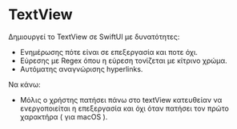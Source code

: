 # TextView

Δημιουργεί το TextView σε SwiftUI με δυνατότητες: 

- Ενημέρωσης πότε είναι σε επεξεργασία και ποτε όχι.
- Εύρεσης με Regex όπου η εύρεση τονίζεται με κίτρινο χρώμα.
- Αυτόματης αναγνώρισης hyperlinks.


Να κάνω:
- Μόλις ο χρήστης πατήσει πάνω στο textView κατευθείαν να ενεργοποιείται η επεξεργασία και όχι όταν πατήσει τον πρώτο χαρακτήρα ( για macOS ).
